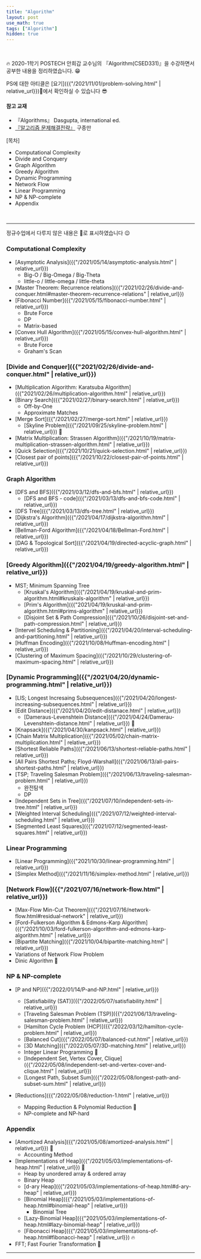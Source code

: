 ```yaml
---
title: "Algorithm"
layout: post
use_math: true
tags: ["Algorithm"]
hidden: true
---
```


<br>

🔥 2020-1학기 POSTECH 안희갑 교수님의 『Algorithm(CSED331)』을 수강하면서 공부한 내용을 정리하였습니다. 😁

PS에 대한 아티클은 [요기]({{"/2021/11/01/problem-solving.html" | relative_url}})👀에서 확인하실 수 있습니다 😎

#### 참고 교재
- 『Algorithms』 Dasgupta, international ed.
- [『알고리즘 문제해결전략』](https://book.algospot.com/) 구종만

<div class="math-statement" markdown="1">

[목차]

- Computational Complexity
- Divide and Conquery
- Graph Algorithm
- Greedy Algorithm
- Dynamic Programming
- Network Flow
- Linear Programming
- NP & NP-complete
- Appendix

</div>

<br/>
<hr/>

정규수업에서 다루지 않은 내용은 🎈로 표시하였습니다 😉

### Computational Complexity

- [Asymptotic Analysis]({{"/2021/05/14/asymptotic-analysis.html" | relative_url}})
  - Big-O / Big-Omega / Big-Theta
  - little-o / little-omega / little-theta
- [Master Theorem: Recurrence relations]({{"/2021/02/26/divide-and-conquer.html#master-theorem-recurrence-relations" | relative_url}})
- [Fibonacci Number]({{"/2021/05/15/fibonacci-number.html" | relative_url}})
  - Brute Force
  - DP
  - Matrix-based
- [Convex Hull Algorithm]({{"/2021/05/15/convex-hull-algorithm.html" | relative_url}})
  - Brute Force
  - Graham's Scan

### [Divide and Conquer]({{"2021/02/26/divide-and-conquer.html" | relative_url}})

- [Multiplication Algorithm: Karatsuba Algorithm]({{"2021/02/26/multiplication-algorithm.html" | relative_url}})
- [Binary Search]({{"2021/02/27/binary-search.html" | relative_url}})
  - Off-by-One
  - Approximate Matches
- [Merge Sort]({{"/2021/02/27/merge-sort.html" | relative_url}})
  - [Skyline Problem]({{"/2021/09/25/skyline-problem.html" | relative_url}}) 🎈
- [Matrix Multiplication: Strassen Algorithm]({{"/2021/10/19/matrix-multiplication-strassen-algorithm.html" | relative_url}})
- [Quick Selection]({{"/2021/10/21/quick-selection.html" | relative_url}})
- [Closest pair of points]({{"/2021/10/22/closest-pair-of-points.html" | relative_url}})

### Graph Algorithm

- [DFS and BFS]({{"/2021/03/12/dfs-and-bfs.html" | relative_url}})
  - [DFS and BFS - code]({{"/2021/03/13/dfs-and-bfs-code.html" | relative_url}})
- [DFS Tree]({{"/2021/03/13/dfs-tree.html" | relative_url}})
- [Dijkstra's Algorithm]({{"/2021/04/17/dijkstra-algorithm.html" | relative_url}})
- [Bellman-Ford Algorithm]({{"/2021/04/18/Bellman-Ford.html" | relative_url}})
- [DAG & Topological Sort]({{"/2021/04/19/directed-acyclic-graph.html" | relative_url}})

### [Greedy Algorithm]({{"/2021/04/19/greedy-algorithm.html" | relative_url}})

- MST; Minimum Spanning Tree
  - [Kruskal's Algorithm]({{"/2021/04/19/kruskal-and-prim-algorithm.html#kruskals-algorithm" | relative_url}})
  - [Prim's Algorithm]({{"2021/04/19/kruskal-and-prim-algorithm.html#prims-algorithm" | relative_url}})
  - [Disjoint Set & Path Compression]({{"/2021/10/26/disjoint-set-and-path-compression.html" | relative_url}})
- [Intervel Scheduling & Partitioning]({{"/2021/04/20/interval-scheduling-and-partitioning.html" | relative_url}})
- [Huffman Encoding]({{"/2021/10/08/Huffman-encoding.html" | relative_url}})
- [Clustering of Maximum Spacing]({{"/2021/10/29/clustering-of-maximum-spacing.html" | relative_url}})

### [Dynamic Programming]({{"/2021/04/20/dynamic-programming.html" | relative_url}})

- [LIS; Longest Incresaing Subsequences]({{"/2021/04/20/longest-increasing-subsequences.html" | relative_url}})
- [Edit Distance]({{"/2021/04/20/edit-distanace.html" | relative_url}})
  - [Dameraus-Levenshtein Distance]({{"/2021/04/24/Damerau-Levenshtein-distance.html" | relative_url}}) 🎈
- [Knapsack]({{"/2021/04/30/kanpsack.html" | relative_url}})
- [Chain Matrix Multiplication]({{"/2021/05/02/chain-matrix-multiplication.html" | relative_url}})
- [Shortest Reliable Paths]({{"/2021/06/13/shortest-reliable-paths.html" | relative_url}})
- [All Pairs Shortest Paths; Floyd-Warshall]({{"/2021/06/13/all-pairs-shortest-paths.html" | relative_url}})
- [TSP; Traveling Salesman Problem]({{"/2021/06/13/traveling-salesman-problem.html" | relative_url}})
  - 완전탐색
  - DP
- [Independent Sets in Tree]({{"/2021/07/10/independent-sets-in-tree.html" | relative_url}})
- [Weighted Interval Scheduling]({{"/2021/07/12/weighted-interval-scheduling.html" | relative_url}})
- [Segmented Least Squares]({{"/2021/07/12/segmented-least-squares.html" | relative_url}})

### Linear Programming

- [Linear Programming]({{"2021/10/30/linear-programming.html" | relative_url}})
- [Simplex Method]({{"/2021/11/16/simplex-method.html" | relative_url}})

### [Network Flow]({{"/2021/07/16/network-flow.html" | relative_url}})

- [Max-Flow Min-Cut Theorem]({{"/2021/07/16/network-flow.html#residual-network" | relative_url}})
- [Ford-Fulkerson Algorithm & Edmons-Karp Algorithm]({{"/2021/10/03/ford-fulkerson-algorithm-and-edmons-karp-algorithm.html" | relative_url}})
- [Bipartite Matching]({{"/2021/10/04/bipartite-matching.html" | relative_url}})
- Variations of Network Flow Problem
- Dinic Algorithm 🎈

### NP & NP-complete

- [P and NP]({{"/2022/01/14/P-and-NP.html" | relative_url}})
  - [Satisfiability (SAT)]({{"/2022/05/07/satisfiability.html" | relative_url}})
  - [Traveling Salesman Problem (TSP)]({{"/2021/06/13/traveling-salesman-problem.html" | relative_url}})
  - [Hamilton Cycle Problem (HCP)]({{"/2022/03/12/hamilton-cycle-problem.html" | relative_url}})
  - [Balanced Cut]({{"/2022/05/07/balanced-cut.html" | relative_url}})
  - [3D Matching]({{"/2022/05/07/3D-matching.html" | relative_url}})
  - Integer Linear Programming 🎈
  - [Independent Set, Vertex Cover, Clique]({{"/2022/05/08/independent-set-and-vertex-cover-and-clique.html" | relative_url}})
  - [Longest Path, Subset Sum]({{"/2022/05/08/longest-path-and-subset-sum.html" | relative_url}})

- [Reductions]({{"/2022/05/08/reduction-1.html" | relative_url}})
  - Mapping Reduction & Polynomial Reduction 🎈
  - NP-complete and NP-hard

### Appendix

- [Amortized Analysis]({{"/2021/05/08/amortized-analysis.html" | relative_url}}) 🎈
  - Accounting Method
- [Implementations of Heap]({{"/2021/05/03/implementations-of-heap.html" | relative_url}}) 🎈
  - Heap by unordered array & ordered array
  - Binary Heap
  - [d-ary Heap]({{"/2021/05/03/implementations-of-heap.html#d-ary-heap" | relative_url}})
  - [Binomial Heap]({{"/2021/05/03/implementations-of-heap.html#binomial-heap" | relative_url}})
    - Binomial Tree
  - [Lazy-Binomial Heap]({{"2021/05/03/implementations-of-heap.html#lazy-binomial-heap" | relative_url}})
  - [Fibonacci Heap]({{"/2021/05/03/implementations-of-heap.html#fibonacci-heap" | relative_url}}) 🔥
- FFT; Fast Fourier Transformation 🎈

<hr/>

